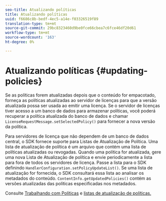 ```yaml
---
seo-title: Atualizando políticas
title: Atualizando políticas
uuid: f6686c8b-bedf-4ec5-a14e-f03326519f89
translation-type: tm+mt
source-git-commit: 29bc8323460d9be0fce66cbea7c6fce46df20d61
workflow-type: tm+mt
source-wordcount: '163'
ht-degree: 0%

---
```



# Atualizando políticas {#updating-policies}

Se as políticas forem atualizadas depois que o conteúdo for empacotado, forneça as políticas atualizadas ao servidor de licenças para que a versão atualizada possa ser usada ao emitir uma licença. Se o servidor de licenças tiver acesso a um banco de dados para armazenar políticas, você poderá recuperar a política atualizada do banco de dados e chamar `LicenseRequestMessage.setSelectedPolicy()` para fornecer a nova versão da política.

Para servidores de licença que não dependem de um banco de dados central, o SDK fornece suporte para Listas de Atualização de Política. Uma lista de atualização de política é um arquivo que contém uma lista de políticas atualizadas ou revogadas. Quando uma política for atualizada, gere uma nova Lista de Atualização de política e envie periodicamente a lista para fora de todos os servidores de licença. Passe a lista para o SDK definindo `HandlerConfiguration.setPolicyUpdateList()`. Se uma lista de atualização for fornecida, o SDK consultará essa lista ao analisar os metadados do conteúdo. `ContentInfo.getUpdatedPolicies()` contém as versões atualizadas das políticas especificadas nos metadados.

Consulte [Trabalhando com Políticas](../../../aaxs-protecting-content/content-working-with-policies/content-working-with-policies-overview.md) e [listas de atualização de políticas.](/help/digital-rights-management/protecting-content/working-policies-overview/policy-update-lists/working-with-policy-update-lists.md)
